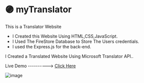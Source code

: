 # 🟣 myTranslator

This is a Translator Website
  * I Created this Website Using HTML,CSS,JavaScript.
  * I Used The FireStore Database to Store The Users credentials.
  * I used the Express.js for the back-end.

I Created a Translated Website Using Microsoft Translator API..

Live Demo ----------> [Click Here](https://poorna-translator.onrender.com/)

![image](https://github.com/Poorna55/myTranslator/assets/111335589/2aa37e9f-a3f2-4bf4-ab55-ad7ff97e5ba8)
